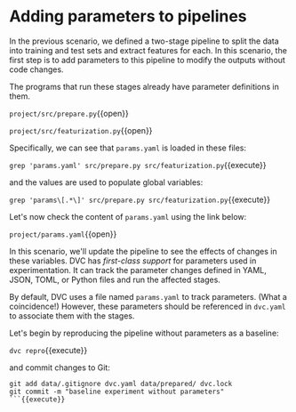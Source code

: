 # Adding parameters to pipelines

In the previous scenario, we defined a two-stage pipeline to split the data into
training and test sets and extract features for each. In this scenario, the
first step is to add parameters to this pipeline to modify the outputs without
code changes.

The programs that run these stages already have parameter definitions in them.

`project/src/prepare.py`{{open}}

`project/src/featurization.py`{{open}}

Specifically, we can see that `params.yaml` is loaded in these files:

`grep 'params.yaml' src/prepare.py src/featurization.py`{{execute}}

and the values are used to populate global variables: 

`grep 'params\[.*\]' src/prepare.py src/featurization.py`{{execute}}

Let's now check the content of `params.yaml` using the link below:

`project/params.yaml`{{open}}

In this scenario, we'll update the pipeline to see the effects of changes in
these variables. DVC has _first-class support_ for parameters used in
experimentation. It can track the parameter changes defined in YAML, JSON, TOML,
or Python files and run the affected stages.

By default, DVC uses a file named `params.yaml` to track parameters. (What a
coincidence!) However, these parameters should be referenced in `dvc.yaml` to
associate them with the stages.

Let's begin by reproducing the pipeline without parameters as a baseline:

`dvc repro`{{execute}}

and commit changes to Git:

```
git add data/.gitignore dvc.yaml data/prepared/ dvc.lock
git commit -m "baseline experiment without parameters"
```{{execute}}